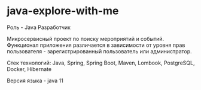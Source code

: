 # java-explore-with-me

Роль - Java Разработчик 

Микросервисный проект по поиску мероприятий и событий. Функционал приложения различается в зависимости от уровня прав пользователя - зарегистрированный пользователь или администратор.

Стек технологий: Java, Spring, Spring Boot, Maven, Lombook, PostgreSQL, Docker, Hibernate

Версия языка - java 11
